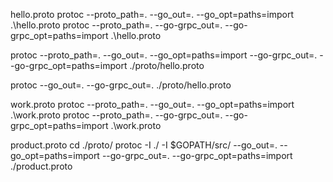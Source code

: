 hello.proto
protoc --proto_path=. --go_out=. --go_opt=paths=import .\hello.proto
protoc --proto_path=. --go-grpc_out=. --go-grpc_opt=paths=import .\hello.proto

protoc --proto_path=. --go_out=. --go_opt=paths=import --go-grpc_out=. --go-grpc_opt=paths=import ./proto/hello.proto

protoc --go_out=.  --go-grpc_out=. ./proto/hello.proto

work.proto
protoc --proto_path=. --go_out=. --go_opt=paths=import .\work.proto
protoc --proto_path=. --go-grpc_out=. --go-grpc_opt=paths=import .\work.proto

product.proto
cd ./proto/
protoc -I ./ -I $GOPATH/src/  --go_out=. --go_opt=paths=import --go-grpc_out=. --go-grpc_opt=paths=import ./product.proto
